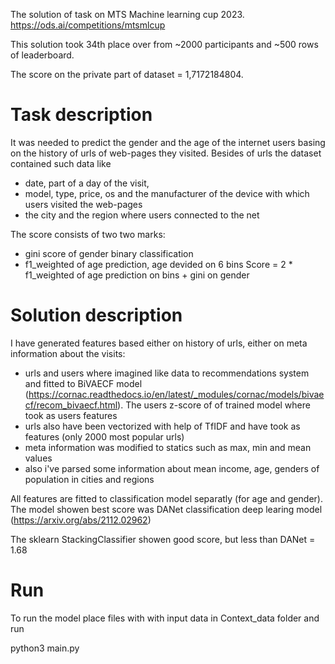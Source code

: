 The solution of task on MTS Machine learning cup 2023.
https://ods.ai/competitions/mtsmlcup

This solution took 34th place over from ~2000 participants and ~500 rows of leaderboard.

The score on the private part of dataset = 1,7172184804.

# Task description

It was needed to predict the gender and the age of the internet users basing on the history of urls of web-pages they visited. Besides of urls the dataset contained such data like 
- date, part of a day of the visit,
- model, type,  price, os and the manufacturer of the device with which users visited the web-pages
- the city and the region where users connected to the net

The score consists of two two marks:
- gini score of gender binary classification
- f1_weighted of age prediction, age devided on 6 bins
Score = 2 * f1_weighted of age prediction on bins + gini on gender

# Solution description

I have generated features based either on history of urls, either on meta information about the visits:
- urls and users where imagined like data to recommendations system and fitted to BiVAECF model (https://cornac.readthedocs.io/en/latest/_modules/cornac/models/bivaecf/recom_bivaecf.html). The users z-score of of trained model where took as users features
- urls also have been vectorized with help of TfIDF and have took as features (only 2000 most popular urls)
- meta information was modified to statics such as max, min and mean values
- also i've parsed some information about mean income, age, genders of population in cities and regions

All features are fitted to classification model separatly (for age and gender). The model showen best score was DANet classification deep learing model (https://arxiv.org/abs/2112.02962)

The sklearn StackingClassifier showen good score, but less than DANet = 1.68

# Run

To run the model place files with with input data in Context_data folder and run

python3 main.py
